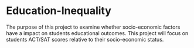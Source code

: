 # Education-Inequality

The purpose of this project to examine whether socio-economic factors have a impact on students educational outcomes. This project will focus on students ACT/SAT scores relative to their socio-economic status.


